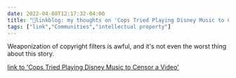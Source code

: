 ```yaml
---
date: 2022-04-08T12:17:32-04:00
title: "🔗linkblog: my thoughts on 'Cops Tried Playing Disney Music to Censor a Video'"
tags: ["link","Communities","intellectual property"]
---
```

Weaponization of copyright filters is awful, and it's not even the worst thing about this story.
 
[link to 'Cops Tried Playing Disney Music to Censor a Video'](https://www.vice.com/en/article/z3n75x/police-disney-music-censor-video)
